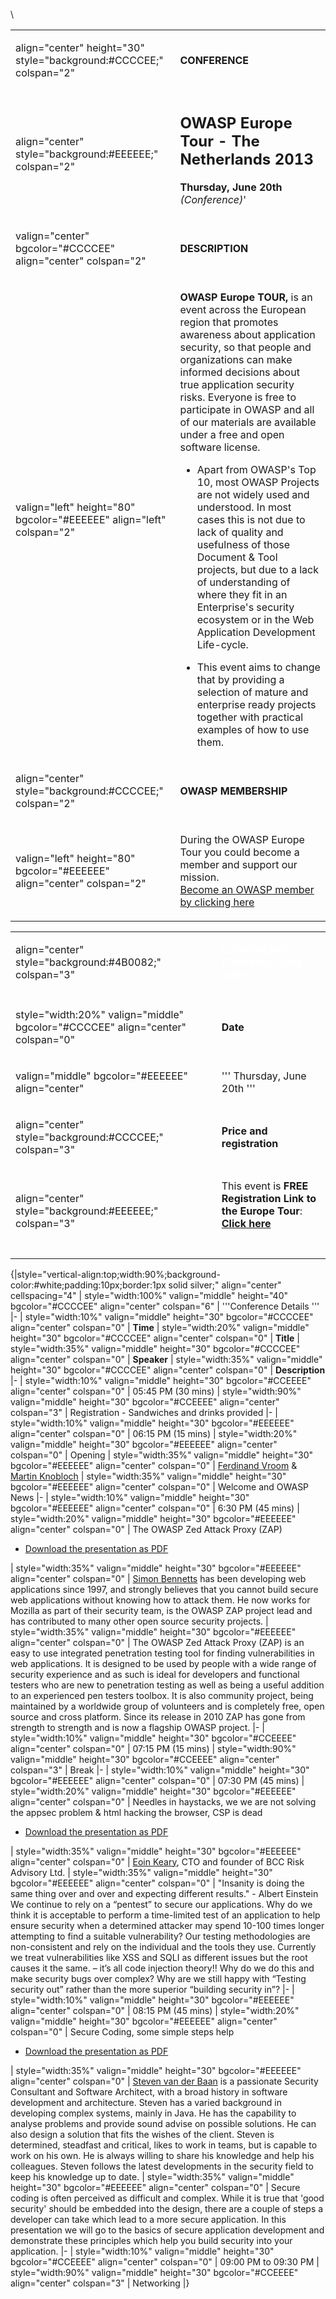 \\<noinclude></noinclude>

<table>
<tbody>
<tr class="odd">
<td><p>align="center" height="30" style="background:#CCCCEE;" colspan="2"</p></td>
<td><p><strong>CONFERENCE</strong></p></td>
</tr>
<tr class="even">
<td><p>align="center" style="background:#EEEEEE;" colspan="2"</p></td>
<td><h2 id="owasp_europe_tour___the_netherlands_2013"><strong>OWASP Europe Tour - The Netherlands 2013</strong></h2>
<p><strong>Thursday, June 20th</strong> <em>(Conference)</em>'</p></td>
</tr>
<tr class="odd">
<td><p>valign="center" bgcolor="#CCCCEE" align="center" colspan="2"</p></td>
<td><p><strong>DESCRIPTION</strong></p></td>
</tr>
<tr class="even">
<td><p>valign="left" height="80" bgcolor="#EEEEEE" align="left" colspan="2"</p></td>
<td><p><strong>OWASP Europe TOUR,</strong> is an event across the European region that promotes awareness about application security, so that people and organizations can make informed decisions about true application security risks. Everyone is free to participate in OWASP and all of our materials are available under a free and open software license.</p>
<ul>
<li>Apart from OWASP's Top 10, most OWASP Projects are not widely used and understood. In most cases this is not due to lack of quality and usefulness of those Document &amp; Tool projects, but due to a lack of understanding of where they fit in an Enterprise's security ecosystem or in the Web Application Development Life-cycle.</li>
</ul>
<ul>
<li>This event aims to change that by providing a selection of mature and enterprise ready projects together with practical examples of how to use them.</li>
</ul></td>
</tr>
<tr class="odd">
<td><p>align="center" style="background:#CCCCEE;" colspan="2"</p></td>
<td><p><strong>OWASP MEMBERSHIP</strong></p></td>
</tr>
<tr class="even">
<td><p>valign="left" height="80" bgcolor="#EEEEEE" align="center" colspan="2"</p></td>
<td><p>During the OWASP Europe Tour you could become a member and support our mission.<br />
<a href="https://www.cvent.com/Events/ContactPortal/Login.aspx?cwstub=15bbcfd1-f49b-4636-ba4e-c9ce70a265e5">Become an OWASP member by clicking here</a><br />
</p></td>
</tr>
</tbody>
</table>



<table>
<tbody>
<tr class="odd">
<td><p>align="center" style="background:#4B0082;" colspan="3"</p></td>
<td><p><span style="color:#ffffff"> <strong>CONFERENCE (Thursday, June 20th)</strong> </span></p></td>
</tr>
<tr class="even">
<td></td>
<td></td>
</tr>
<tr class="odd">
<td><p>style="width:20%" valign="middle" bgcolor="#CCCCEE" align="center" colspan="0"</p></td>
<td><p><strong>Date</strong></p></td>
</tr>
<tr class="even">
<td><p>valign="middle" bgcolor="#EEEEEE" align="center"</p></td>
<td><p>''' Thursday, June 20th '''</p></td>
</tr>
<tr class="odd">
<td><p>align="center" style="background:#CCCCEE;" colspan="3"</p></td>
<td><p><strong>Price and registration</strong></p></td>
</tr>
<tr class="even">
<td><p>align="center" style="background:#EEEEEE;" colspan="3"</p></td>
<td><p>This event is <strong>FREE</strong><br />
<strong>Registration Link to the Europe Tour</strong>: <strong><a href="http://owaspdutchchaptermeeting20062013.eventbrite.nl/#">Click here</a></strong><br />
<br />
</p></td>
</tr>
<tr class="odd">
<td></td>
<td></td>
</tr>
</tbody>
</table>


{|style="vertical-align:top;width:90%;background-color:\#white;padding:10px;border:1px
solid silver;" align="center" cellspacing="4" | style="width:100%"
valign="middle" height="40" bgcolor="\#CCCCEE" align="center"
colspan="6" | '''Conference Details ''' |- | style="width:10%"
valign="middle" height="30" bgcolor="\#CCCCEE" align="center"
colspan="0" | **Time** | style="width:20%" valign="middle" height="30"
bgcolor="\#CCCCEE" align="center" colspan="0" | **Title** |
style="width:35%" valign="middle" height="30" bgcolor="\#CCCCEE"
align="center" colspan="0" | **Speaker** | style="width:35%"
valign="middle" height="30" bgcolor="\#CCCCEE" align="center"
colspan="0" | **Description** |- | style="width:10%" valign="middle"
height="30" bgcolor="\#CCEEEE" align="center" colspan="0" | 05:45 PM
(30 mins) | style="width:90%" valign="middle" height="30"
bgcolor="\#CCEEEE" align="center" colspan="3" | Registration -
Sandwiches and drinks provided |- | style="width:10%" valign="middle"
height="30" bgcolor="\#EEEEEE" align="center" colspan="0" | 06:15 PM
(15 mins) | style="width:20%" valign="middle" height="30"
bgcolor="\#EEEEEE" align="center" colspan="0" | Opening |
style="width:35%" valign="middle" height="30" bgcolor="\#EEEEEE"
align="center" colspan="0" | [Ferdinand
Vroom](User:Ferdinand_Vroom "wikilink") & [Martin
Knobloch](User:Knoblochmartin "wikilink") | style="width:35%"
valign="middle" height="30" bgcolor="\#EEEEEE" align="center"
colspan="0" | Welcome and OWASP News |- | style="width:10%"
valign="middle" height="30" bgcolor="\#EEEEEE" align="center"
colspan="0" | 6:30 PM
(45 mins) | style="width:20%" valign="middle" height="30"
bgcolor="\#EEEEEE" align="center" colspan="0" | The OWASP Zed Attack
Proxy (ZAP)

  -
    [Download the presentation as
    PDF](Media:OWASP_2013_EU_TOUR.pdf "wikilink")

| style="width:35%" valign="middle" height="30" bgcolor="\#EEEEEE"
align="center" colspan="0" | [Simon
Bennetts](User:Simon_Bennetts "wikilink") has been developing web
applications since 1997, and strongly believes that you cannot build
secure web applications without knowing how to attack them. He now works
for Mozilla as part of their security team, is the OWASP ZAP project
lead and has contributed to many other open source security projects. |
style="width:35%" valign="middle" height="30" bgcolor="\#EEEEEE"
align="center" colspan="0" | The OWASP Zed Attack Proxy (ZAP) is an easy
to use integrated penetration testing tool for finding vulnerabilities
in web applications. It is designed to be used by people with a wide
range of security experience and as such is ideal for developers and
functional testers who are new to penetration testing as well as being a
useful addition to an experienced pen testers toolbox. It is also
community project, being maintained by a worldwide group of volunteers
and is completely free, open source and cross platform. Since its
release in 2010 ZAP has gone from strength to strength and is now a
flagship OWASP project. |- | style="width:10%" valign="middle"
height="30" bgcolor="\#CCEEEE" align="center" colspan="0" | 07:15 PM
(15 mins) | style="width:90%" valign="middle" height="30"
bgcolor="\#CCEEEE" align="center" colspan="3" | Break |- |
style="width:10%" valign="middle" height="30" bgcolor="\#EEEEEE"
align="center" colspan="0" | 07:30 PM
(45 mins) | style="width:20%" valign="middle" height="30"
bgcolor="\#EEEEEE" align="center" colspan="0" | Needles in haystacks, we
we are not solving the appsec problem & html hacking the browser, CSP is
dead

  -
    [Download the presentation as
    PDF](Media:OWASP_EU_-_Tour_2103-abridged-Ned.pdf "wikilink")

| style="width:35%" valign="middle" height="30" bgcolor="\#EEEEEE"
align="center" colspan="0" | [Eoin Keary](User:EoinKeary "wikilink"),
CTO and founder of BCC Risk Advisory Ltd. | style="width:35%"
valign="middle" height="30" bgcolor="\#EEEEEE" align="center"
colspan="0" | "Insanity is doing the same thing over and over and
expecting different results." - Albert Einstein
We continue to rely on a “pentest” to secure our applications. Why do we
think it is acceptable to perform a time-limited test of an application
to help ensure security when a determined attacker may spend 10-100
times longer attempting to find a suitable vulnerability? Our testing
methodologies are non-consistent and rely on the individual and the
tools they use. Currently we treat vulnerabilities like XSS and SQLI as
different issues but the root causes it the same. – it’s all code
injection theory\!\! Why do we do this and make security bugs over
complex?
Why are we still happy with “Testing security out” rather than the more
superior “building security in”? |- | style="width:10%" valign="middle"
height="30" bgcolor="\#EEEEEE" align="center" colspan="0" | 08:15 PM
(45 mins) | style="width:20%" valign="middle" height="30"
bgcolor="\#EEEEEE" align="center" colspan="0" | Secure Coding, some
simple steps help

  -
    [Download the presentation as
    PDF](Media:OWASP_EU_Tour_2013_-_Secure_Coding.pdf "wikilink")

| style="width:35%" valign="middle" height="30" bgcolor="\#EEEEEE"
align="center" colspan="0" | [Steven van der
Baan](User:Steven_van_der_Baan "wikilink") is a passionate Security
Consultant and Software Architect, with a broad history in software
development and architecture. Steven has a varied background in
developing complex systems, mainly in Java. He has the capability to
analyse problems and provide sound advise on possible solutions. He can
also design a solution that fits the wishes of the client. Steven is
determined, steadfast and critical, likes to work in teams, but is
capable to work on his own. He is always willing to share his knowledge
and help his colleagues. Steven follows the latest developments in the
security field to keep his knowledge up to date. | style="width:35%"
valign="middle" height="30" bgcolor="\#EEEEEE" align="center"
colspan="0" | Secure coding is often perceived as difficult and complex.
While it is true that 'good security' should be embedded into the
design, there are a couple of steps a developer can take which lead to a
more secure application. In this presentation we will go to the basics
of secure application development and demonstrate these principles which
help you build security into your application. |- | style="width:10%"
valign="middle" height="30" bgcolor="\#CCEEEE" align="center"
colspan="0" | 09:00 PM to 09:30 PM | style="width:90%" valign="middle"
height="30" bgcolor="\#CCEEEE" align="center" colspan="3" | Networking
|}